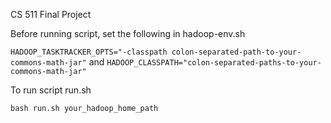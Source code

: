 CS 511 Final Project

Before running script, set the following in hadoop-env.sh

  ```HADOOP_TASKTRACKER_OPTS="-classpath colon-separated-path-to-your-commons-math-jar"```
and
  ```HADOOP_CLASSPATH="colon-separated-paths-to-your-commons-math-jar"```

To run script run.sh

  ```bash run.sh your_hadoop_home_path```

